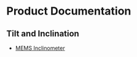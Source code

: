 # Product Documentation

## Tilt and Inclination
* [MEMS Inclinometer](Precision_MEMS_Inclinometer/precision_mems_inclinometer.md)